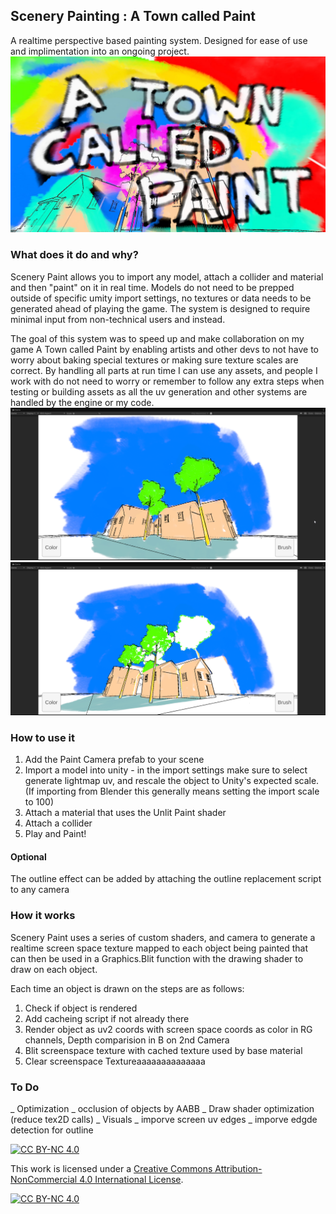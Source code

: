 ## Scenery Painting : A Town called Paint
A realtime perspective based painting system. Designed for ease of use and implimentation into an ongoing project.
![a collection of houses have have been painted on, with the tex "A Town Called Paint" written on them](https://github.com/ApparentRaisin/SceneryPaint/blob/main/images/Unity_aZwcy4QbQy.jpg?raw=true)
### What does it do and why?
Scenery Paint allows you to import any model, attach a collider and material and then "paint" on it in real time. Models do not need to be prepped outside of specific umity import settings, no textures or data needs to be generated ahead of playing the game. The system is designed to require minimal input from non-technical users and instead.

The goal of this system was to speed up and make collaboration on my game A Town called Paint by enabling artists and other devs to not have to worry about baking special textures or making sure texture scales are correct. By handling all parts at run time I can use any assets, and people I work with do not need to worry or remember to follow any extra steps when testing or building assets as all the uv generation and other systems are handled by the engine or my code.
![a set of colored in houses](https://github.com/ApparentRaisin/SceneryPaint/blob/main/images/Unity_QaNjNHdPv4.png?raw=true)
![the prvious houses from a different angle showing how they are oly correctly coloured when viewed from the right angle](https://github.com/ApparentRaisin/SceneryPaint/blob/main/images/Unity_uNMymAwauy.png?raw=true)
### How to use it
1. Add the Paint Camera prefab to your scene
2. Import a model into unity - in the import settings make sure to select generate lightmap uv, and rescale the object to Unity's expected scale. (If importing from Blender this generally means setting the import scale to 100)
3. Attach a material that uses the Unlit Paint shader
4. Attach a collider
5. Play and Paint!

#### Optional
The outline effect can be added by attaching the outline replacement script to any camera

### How it works
Scenery Paint uses a series of custom shaders, and camera to generate a realtime screen space texture mapped to each object being painted that can then be used in a Graphics.Blit function with the drawing shader to draw on each object.

Each time an object is drawn on the steps are as follows:
1. Check if object is rendered
2. Add cacheing script if not already there
3. Render object as uv2 coords with screen space coords as color in RG channels, Depth comparision in B on 2nd Camera
4. Blit screenspace texture with cached texture used by base material
5. Clear screenspace Textureaaaaaaaaaaaaaa

### To Do
_ Optimization
  _ occlusion of objects by AABB
  _ Draw shader optimization (reduce tex2D calls)
_ Visuals
  _ imporve screen uv edges
  _ imporve edgde detection for outline

[![CC BY-NC 4.0][cc-by-nc-shield]][cc-by-nc]

This work is licensed under a
[Creative Commons Attribution-NonCommercial 4.0 International License][cc-by-nc].

[![CC BY-NC 4.0][cc-by-nc-image]][cc-by-nc]

[cc-by-nc]: https://creativecommons.org/licenses/by-nc/4.0/
[cc-by-nc-image]: https://licensebuttons.net/l/by-nc/4.0/88x31.png
[cc-by-nc-shield]: https://img.shields.io/badge/License-CC%20BY--NC%204.0-lightgrey.svg



